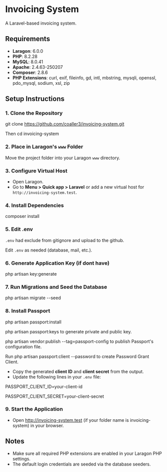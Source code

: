 # Invoicing System

A Laravel-based invoicing system.

## Requirements

- **Laragon**: 6.0.0
- **PHP**: 8.2.28
- **MySQL**: 8.0.41
- **Apache**: 2.4.63-250207
- **Composer**: 2.8.6
- **PHP Extensions**: curl, exif, fileinfo, gd, intl, mbstring, mysqli, openssl, pdo_mysql, sodium, xsl, zip

## Setup Instructions

### 1. Clone the Repository

git clone https://github.com/coaller3/invoicing-system.git

Then cd invoicing-system

### 2. Place in Laragon's `www` Folder

Move the project folder into your Laragon `www` directory.

### 3. Configure Virtual Host

- Open Laragon.
- Go to **Menu > Quick app > Laravel** or add a new virtual host for `http://invoicing-system.test`.

### 4. Install Dependencies

composer install

### 5. Edit .env

`.env` had exclude from gitignore and upload to the github.

Edit `.env` as needed (database, mail, etc.).

### 6. Generate Application Key (if dont have)

php artisan key:generate

### 7. Run Migrations and Seed the Database

php artisan migrate --seed

### 8. Install Passport

php artisan passport:install

php artisan passport:keys to generate private and public key.

php artisan vendor:publish --tag=passport-config to publish Passport's configuration file.

Run php artisan passport:client --password to create Password Grant Client.

- Copy the generated **client ID** and **client secret** from the output.
- Update the following lines in your `.env` file:

PASSPORT_CLIENT_ID=your-client-id

PASSPORT_CLIENT_SECRET=your-client-secret

### 9. Start the Application

- Open http://invoicing-system.test (if your folder name is invoicing-system) in your browser.

## Notes

- Make sure all required PHP extensions are enabled in your Laragon PHP settings.
- The default login credentials are seeded via the database seeders.
